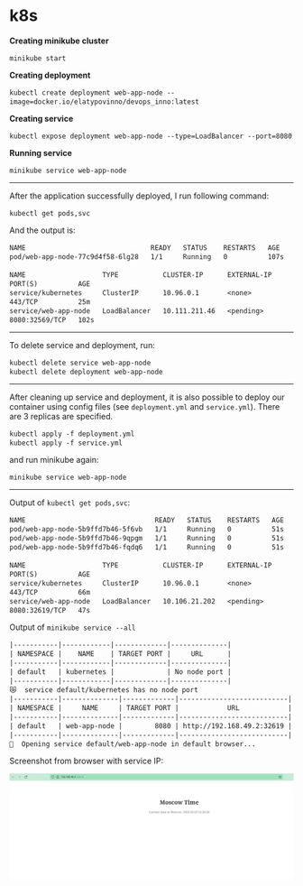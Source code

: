 # k8s

**Creating minikube cluster**

```
minikube start
```

**Creating deployment**

```
kubectl create deployment web-app-node --image=docker.io/elatypovinno/devops_inno:latest
```

**Creating service**

```
kubectl expose deployment web-app-node --type=LoadBalancer --port=8080
```

**Running service**

```
minikube service web-app-node
```

---

After the application successfully deployed, I run following command:

```
kubectl get pods,svc
```

And the output is:

```
NAME                               READY   STATUS    RESTARTS   AGE
pod/web-app-node-77c9d4f58-6lg28   1/1     Running   0          107s

NAME                   TYPE           CLUSTER-IP      EXTERNAL-IP   PORT(S)          AGE
service/kubernetes     ClusterIP      10.96.0.1       <none>        443/TCP          25m
service/web-app-node   LoadBalancer   10.111.211.46   <pending>     8080:32569/TCP   102s
```

---

To delete service and deployment, run:

```
kubectl delete service web-app-node
kubectl delete deployment web-app-node
```

---

After cleaning up service and deployment, it is also possible to deploy our container using config files (see `deployment.yml` and `service.yml`). There are 3 replicas are specified.

```
kubectl apply -f deployment.yml
kubectl apply -f service.yml
```

and run minikube again:

```
minikube service web-app-node
```

---

Output of `kubectl get pods,svc`:

```
NAME                                READY   STATUS    RESTARTS   AGE
pod/web-app-node-5b9ffd7b46-5f6vb   1/1     Running   0          51s
pod/web-app-node-5b9ffd7b46-9qpgm   1/1     Running   0          51s
pod/web-app-node-5b9ffd7b46-fqdq6   1/1     Running   0          51s

NAME                   TYPE           CLUSTER-IP      EXTERNAL-IP   PORT(S)          AGE
service/kubernetes     ClusterIP      10.96.0.1       <none>        443/TCP          66m
service/web-app-node   LoadBalancer   10.106.21.202   <pending>     8080:32619/TCP   47s
```

Output of `minikube service --all`

```
|-----------|------------|-------------|--------------|
| NAMESPACE |    NAME    | TARGET PORT |     URL      |
|-----------|------------|-------------|--------------|
| default   | kubernetes |             | No node port |
|-----------|------------|-------------|--------------|
😿  service default/kubernetes has no node port
|-----------|--------------|-------------|---------------------------|
| NAMESPACE |     NAME     | TARGET PORT |            URL            |
|-----------|--------------|-------------|---------------------------|
| default   | web-app-node |        8080 | http://192.168.49.2:32619 |
|-----------|--------------|-------------|---------------------------|
🎉  Opening service default/web-app-node in default browser...
```

Screenshot from browser with service IP:

![](./images/1.png)
